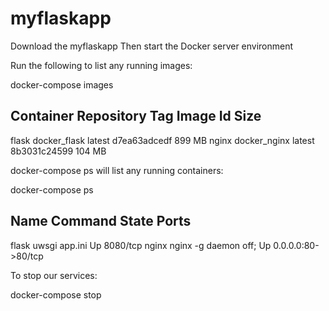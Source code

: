 # myflaskapp

Download the myflaskapp
Then start the Docker server environment 

Run the following to list any running images:

docker-compose images


Container    Repository     Tag       Image Id      Size
---------------------------------------------------------
flask       docker_flask   latest   d7ea63adcedf   899 MB
nginx       docker_nginx   latest   8b3031c24599   104 MB


docker-compose ps will list any running containers:

docker-compose ps


Name          Command          State         Ports
---------------------------------------------------------
flask   uwsgi app.ini          Up      8080/tcp
nginx   nginx -g daemon off;   Up      0.0.0.0:80->80/tcp


To stop our services:

docker-compose stop

